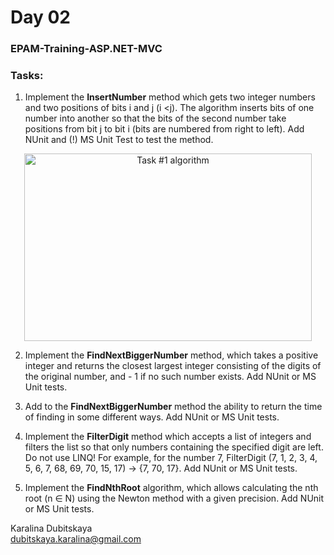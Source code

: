 # Day 02
### EPAM-Training-ASP.NET-MVC

### Tasks:
1. Implement the **InsertNumber** method which gets two integer numbers and two positions of bits i and j (i <j). The algorithm inserts bits of one number into another so that the bits of the second number take positions from bit j to bit i (bits are numbered from right to left). Add NUnit and (!) MS Unit Test to test the method. 

<p align="center">
  <img width="460" height="300" alt="Task #1 algorithm" src="https://github.com/KaralinaDubitskaya/NET.S.2019.Dubitskaya/blob/day2/NET.S.2019.Dubitskaya.02/screens/Task1.png">
</p>

2. Implement the **FindNextBiggerNumber** method, which takes a positive integer and returns the closest largest integer consisting of the digits of the original number, and - 1 if no such number exists. Add NUnit or MS Unit tests.

3. Add to the **FindNextBiggerNumber** method the ability to return the time of finding in some different ways. Add NUnit or MS Unit tests.

4. Implement the **FilterDigit** method which accepts a list of integers and filters the list so that only numbers containing the specified digit are left. Do not use LINQ! For example, for the number 7, FilterDigit (7, 1, 2, 3, 4, 5, 6, 7, 68, 69, 70, 15, 17) -> {7, 70, 17}. Add NUnit or MS Unit tests.

5. Implement the **FindNthRoot** algorithm, which allows calculating the nth root (n ∈ N) using the Newton method with a given precision. Add NUnit or MS Unit tests.
                                                                                                          
                                                                                                                                   
Karalina Dubitskaya                                                                        
dubitskaya.karalina@gmail.com
